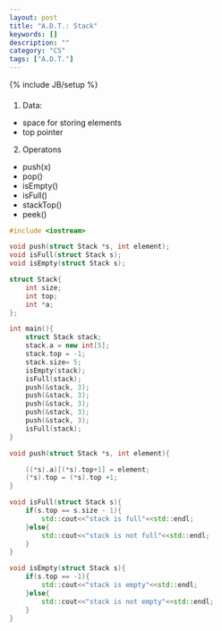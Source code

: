 ```yaml
---
layout: post
title: "A.D.T.: Stack"
keywords: []
description: ""
category: "CS"
tags: ["A.D.T."]
---
```

{% include JB/setup %}


####
1. Data:
- space for storing elements
- top pointer

2. Operatons
- push(x)
- pop()
- isEmpty()
- isFull()
- stackTop()
- peek()



```cpp
#include <iostream>

void push(struct Stack *s, int element);
void isFull(struct Stack s);
void isEmpty(struct Stack s);

struct Stack{
    int size;
    int top;
    int *a;
};

int main(){
    struct Stack stack;
    stack.a = new int[5];
    stack.top = -1;
    stack.size= 5;
    isEmpty(stack);
    isFull(stack);
    push(&stack, 3);
    push(&stack, 3);
    push(&stack, 3);
    push(&stack, 3);
    push(&stack, 3);
    isFull(stack);
}

void push(struct Stack *s, int element){

    ((*s).a)[(*s).top+1] = element;
    (*s).top = (*s).top +1;
}

void isFull(struct Stack s){
    if(s.top == s.size - 1){
        std::cout<<"stack is full"<<std::endl;
    }else{
        std::cout<<"stack is not full"<<std::endl;
    }
}

void isEmpty(struct Stack s){
    if(s.top == -1){
        std::cout<<"stack is empty"<<std::endl;
    }else{
        std::cout<<"stack is not empty"<<std::endl;
    } 
}
```


